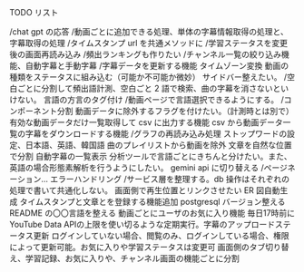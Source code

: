 TODO リスト

/chat gpt の応答
/動画ごとに追加できる処理、単体の字幕情報取得の処理と、字幕取得の処理
/タイムスタンプ url を共通メソッドに
/学習ステータスを変更後の画面再読み込み
/頻出ランキングも作りたい
/チャンネル一覧の絞り込み機能、自動字幕と手動字幕
/字幕データを更新する機能
タイムゾーン変換
動画の種類をステータスに組み込む（可能か不可能か微妙）
サイドバー整えたい。
/空白ごとに分割して頻出語計測、空白ごと 2 語で検索、曲の字幕を消さないといけない。
言語の方言のタグ付け
/動画ページで言語選択できるようにする。
/コンポーネント分割
動画データに除外するフラグを付けたい。（計測時とは別で）
有効な動画データだけ一覧取得して csv に出力する機能
csv から動画データ一覧の字幕をダウンロードする機能
/グラフの再読み込み処理
ストップワードの設定、日本語、英語、韓国語
曲のプレイリストから動画を除外
文章を自然な位置で分割
自動字幕の一覧表示
分析ツールで言語ごとにきちんと分けたい。また、英語の場合形態素解析を行うようにしたい。
gemini api に切り替える
/ページネーション...
エラーハンドリング
/サービス層を整理する。db 操作はそれぞれの処理で書いて共通化しない。
画面側で再生位置とリンクさせたい
ER 図自動生成
タイムスタンプと文章とを登録する機能追加
postgresql バージョン整える
README の〇〇言語を整える
動画ごとにユーザのお気に入り機能
毎日17時前にYouTube Data APIの上限を使い切るような定期実行。字幕のアップロードステータス更新
ログインしていない場合、閲覧のみ、ログインしている場合、権限によって更新可能。お気に入りや学習ステータスは変更可
画面側のタブ切り替え、学習記録、お気に入りや、チャンネル画面の機能ごとに分割